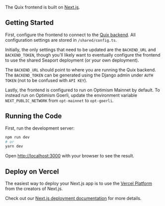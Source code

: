 The Quix frontend is built on [Next.js](https://nextjs.org/).

## Getting Started

First, configure the frontend to connect to the [Quix backend](https://github.com/quixotic-dev/backend). All configuration settings are stored in `/shared/config.ts`.

Initially, the only settings that need to be updated are the `BACKEND_URL` and `BACKEND_TOKEN`, though you'll likely want to eventually configure the frontend to use the shared Seaport deployment (or your own deployment).

The `BACKEND_URL` should point to where you are running the Quix backend. The `BACKEND_TOKEN` can be generated using the Django admin under `AUTH TOKEN` (not to be confused with `API KEY`).

Lastly, the frontend is configured to run on Optimism Mainnet by default. To instead run on Optimism Goerli, update the environment variable `NEXT_PUBLIC_NETWORK` from `opt-mainnet` to `opt-goerli`.

## Running the Code

First, run the development server:

```bash
npm run dev
# or
yarn dev
```

Open [http://localhost:3000](http://localhost:3000) with your browser to see the result.

## Deploy on Vercel

The easiest way to deploy your Next.js app is to use the [Vercel Platform](https://vercel.com/new?utm_medium=default-template&filter=next.js&utm_source=create-next-app&utm_campaign=create-next-app-readme) from the creators of Next.js.

Check out our [Next.js deployment documentation](https://nextjs.org/docs/deployment) for more details.
